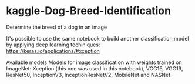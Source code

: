 # kaggle-Dog-Breed-Identification
Determine the breed of a dog in an image

It's possible to use the same notebook to build another classification model 
by applying deep learning techiniques: https://keras.io/applications/#xception

Available models
Models for image classification with weights trained on ImageNet:
Xception (this one was used in this notebook),
VGG16,
VGG19,
ResNet50,
InceptionV3,
InceptionResNetV2,
MobileNet and
NASNet
